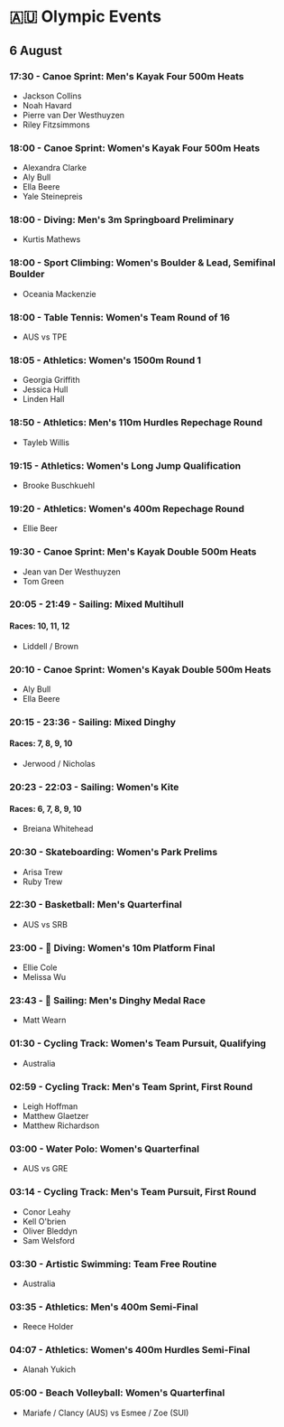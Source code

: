 # 🇦🇺 Olympic Events

## 6 August

### 17:30 - Canoe Sprint: Men's Kayak Four 500m Heats
* Jackson Collins
* Noah Havard
* Pierre van Der Westhuyzen
* Riley Fitzsimmons

### 18:00 - Canoe Sprint: Women's Kayak Four 500m Heats
* Alexandra Clarke
* Aly Bull
* Ella Beere
* Yale Steinepreis

### 18:00 - Diving: Men's 3m Springboard Preliminary
* Kurtis Mathews

### 18:00 - Sport Climbing: Women's Boulder & Lead, Semifinal Boulder
* Oceania Mackenzie

### 18:00 - Table Tennis: Women's Team Round of 16
* AUS vs TPE

### 18:05 - Athletics: Women's 1500m Round 1
* Georgia Griffith
* Jessica Hull
* Linden Hall

### 18:50 - Athletics: Men's 110m Hurdles Repechage Round
* Tayleb Willis

### 19:15 - Athletics: Women's Long Jump Qualification
* Brooke Buschkuehl

### 19:20 - Athletics: Women's 400m Repechage Round
* Ellie Beer

### 19:30 - Canoe Sprint: Men's Kayak Double 500m Heats
* Jean van Der Westhuyzen
* Tom Green

### 20:05 - 21:49 - Sailing: Mixed Multihull
#### Races: 10, 11, 12
* Liddell / Brown

### 20:10 - Canoe Sprint: Women's Kayak Double 500m Heats
* Aly Bull
* Ella Beere

### 20:15 - 23:36 - Sailing: Mixed Dinghy
#### Races: 7, 8, 9, 10
* Jerwood / Nicholas

### 20:23 - 22:03 - Sailing: Women's Kite
#### Races: 6, 7, 8, 9, 10
* Breiana Whitehead

### 20:30 - Skateboarding: Women's Park Prelims
* Arisa Trew
* Ruby Trew

### 22:30 - Basketball: Men's Quarterfinal
* AUS vs SRB

### 23:00 - 🏅 Diving: Women's 10m Platform Final
* Ellie Cole
* Melissa Wu

### 23:43 - 🏅 Sailing: Men's Dinghy Medal Race
* Matt Wearn

### 01:30 - Cycling Track: Women's Team Pursuit, Qualifying
* Australia

### 02:59 - Cycling Track: Men's Team Sprint, First Round
* Leigh Hoffman
* Matthew Glaetzer
* Matthew Richardson

### 03:00 - Water Polo: Women's Quarterfinal
* AUS vs GRE

### 03:14 - Cycling Track: Men's Team Pursuit, First Round
* Conor Leahy
* Kell O'brien
* Oliver Bleddyn
* Sam Welsford

### 03:30 - Artistic Swimming: Team Free Routine
* Australia

### 03:35 - Athletics: Men's 400m Semi-Final
* Reece Holder

### 04:07 - Athletics: Women's 400m Hurdles Semi-Final
* Alanah Yukich

### 05:00 - Beach Volleyball: Women's Quarterfinal
* Mariafe / Clancy (AUS) vs Esmee / Zoe (SUI)

